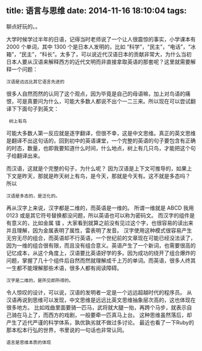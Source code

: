 title: 语言与思维
date: 2014-11-16 18:10:04
tags:
---

聊点好玩的。。

大学时候学过半年的日语，记得当时老师说了一个让人很震惊的事实，小学课本有 2000 个单词，其中 1300 个是日本人发明的，比如 “科学”，“民主”，“电话”，“冰箱”，“民主”，“科长”。太多了，可以说近代汉语日本的贡献非常大，为什么当初日本人要从汉语来解释西方的近代文明而非直接拿取英语的那套呢？这里就需要解释一个问题：

```
汉语是远远比其它语言先进的
```

很多人自然而然的认同了这个观点，因为毕竟是自己的母语嘛，加上对鸟语的痛恨，可是真要问为什么，可能大多数人都说不出个一二三来。所以现在可以尝试翻译下下面句子到英文：

```
 树上有鸟
```

可能大多数人第一反应就是逐字翻译，但很不幸，这是中文思维。真正的英文思维是翻译不出这句话的，回到初中的英语课堂，一个完整的英语的句子要包含有正确的时态，数量，也即我要知道什么时间，什么地点，树上有几只鸟，才能把这个句子给翻译出来。

而汉语，这就是个完整的句子，为什么呢？ 因为汉语是上下文可推导的，如果上下文是昨天，那就是昨天树上有鸟，是今天，那就是今天有。这不就是多态吗？ 所以

```
汉语是多态的，是泛化的。
```

再从汉字上来说，汉字都是二维的，而英语是一维的。
所谓一维就是 ABCD 我用 0123 或是其它符号替换都没问题，所以英语也可以称为密码文。
而汉字的组件是有意义的，比如金属 镭 ，大家看到就算之前没有见过这个字，也很容易的读出来并且理解，因为金属表明了属性，雷表明了发音。
汉字使用这种模式很容易产生无穷无尽的组合，而英语却不行英语，一个世纪前的文章现在可能已经没法读了，因为一维的组合很有限，而且没有组合意义。英语产生了一个新词，也需要很高的记忆成本，从这个角度上，汉语要比英语好学的多。因为成功的绕开了组合爆炸的问题，掌握了几十个组件后自然而然就理解成千上万的单词。而英语，很多人终其一生都不能理解那些术语，很多人都有阅读障碍。

```
汉字是二维的，是所见即所得的。
```

令人惊叹的设计，可以说，汉语的发明者一定是一个远远超越时代的程序员。
从汉语再说到思维可以发现，中文思维是远远比英文思维抽象层次高的，这也体现在很多地方。
比如戏曲里面要骑一匹马，武将就大腿一抬，再跨个马步，就表示自己骑在马上了，而西方的戏剧，一般要牵一匹真马上台。
这种思维虽然落后，却产生了近代严谨的科学体系，孰优孰劣就不做过多讨论。
最近也看了一下Ruby的那本松本行弘的世界，书里说的一句话也非常认同。

```
语言是思维本质的体现 
```
